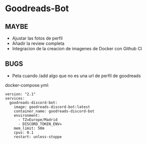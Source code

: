 # Goodreads-Bot

##  MAYBE
- Ajustar las fotos de perfil
- Añadir la review completa
- Integracion de la creacion de imagenes de Docker con Github CI


## BUGS
-  Peta cuando /add algo que no es una url de perfil de goodreads

docker-compose.yml:

```
version: "2.1"
services:
  goodreads-discord-bot:
    image: goodreads-discord-bot:latest	
    container_name: goodreads-discord-bot
    environment:
      - TZ=Europe/Madrid
      - DISCORD_TOKEN_ENV=
    mem_limit: 50m
    cpus: 0.1
    restart: unless-stoppe
```
